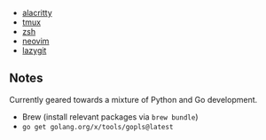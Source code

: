 - [alacritty](https://github.com/alacritty/alacritty)
- [tmux](https://github.com/tmux/tmux)
- [zsh](https://github.com/zsh-users/zsh)
- [neovim](https://github.com/neovim/neovim)
- [lazygit](https://github.com/jesseduffield/lazygit)

## Notes
Currently geared towards a mixture of Python and Go development.
- Brew (install relevant packages via `brew bundle`)
- `go get golang.org/x/tools/gopls@latest`
